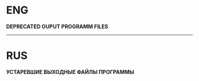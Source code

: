 # ENG 
**DEPRECATED OUPUT PROGRAMM FILES**   
***
# RUS 
**УСТАРЕВШИЕ ВЫХОДНЫЕ ФАЙЛЫ ПРОГРАММЫ**   
